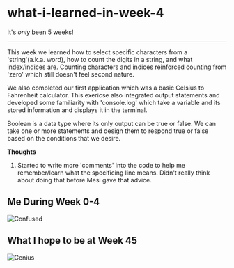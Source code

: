 # what-i-learned-in-week-4
It's *only* been 5 weeks!
___
This week we learned how to select specific characters from a 'string'(a.k.a. word), how to count the digits in a string, and what index/indices are. Counting characters and indices reinforced counting from 'zero' which still doesn't feel second nature.

We also completed our first application which was a basic Celsius to Fahrenheit calculator. This exericse also integrated output statements and developed some familiarity with 'console.log' which take a variable and its stored information and displays it in the terminal.

Boolean is a data type where its only output can be true or false. We can take one or more statements and design them to respond true or false based on the conditions that we desire.    

**Thoughts**
1. Started to write more 'comments' into the code to help me remember/learn what the specificing line means. Didn't really think about doing that before Mesi gave that advice. 



## Me During Week 0-4
![Confused](https://media.giphy.com/media/zjQrmdlR9ZCM/giphy.gif)


## What I hope to be at Week 45
![Genius](https://i.gifer.com/RZy.gif)